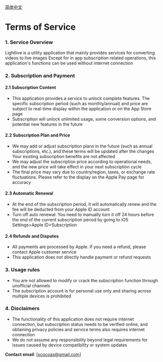 
[简体中文](/service/lightlive/?lang=zh)

# Terms of Service

### **1. Service Overview**

Lightlive is a utility application that mainly provides services for converting videos to live images Except for in app subscription related operations, this application's functions can be used without internet connection

### **2. Subscription and Payment**

#### 2.1 Subscription Content
- This application provides a service to unlock complete features. The specific subscription period (such as monthly/annual) and price are subject to real-time display within the application or on the App Store page
- Subscription will unlock unlimited usage, some conversion options, and potential new features in the future

#### 2.2 Subscription Plan and Price
- We may add or adjust subscription plans in the future (such as annual subscriptions, etc.), and these terms will be updated after the changes Your existing subscription benefits are not affected
- We may adjust the subscription price according to operational needs, and the new price will take effect in your next subscription cycle
- The final price may vary due to country/region, taxes, or exchange rate fluctuations. Please refer to the display on the Apple Pay page for accuracy

#### 2.3 Automatic Renewal
- At the end of the subscription period, it will automatically renew and the fee will be deducted from your Apple ID account
- Turn off auto renewal: You need to manually turn it off 24 hours before the end of the current subscription period by going to iOS Settings>Apple ID>Subscription

#### 2.4 Refunds and Disputes
- All payments are processed by Apple. If you need a refund, please contact Apple customer service
- This application does not directly handle payment or refund requests

### **3. Usage rules**
- You are not allowed to modify or crack the subscription function through unofficial channels
- The subscription account is for personal use only and sharing across multiple devices is prohibited

### **4. Disclaimers**
- The functionality of this application does not require internet connection, but subscription status needs to be verified online, and obtaining privacy policies and service terms also requires internet connection
- We do not assume any responsibility beyond legal requirements for issues caused by device compatibility or system updates

**Contact email**: [xcocoas@gmail.com]
